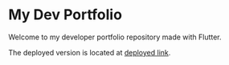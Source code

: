 # My Dev Portfolio

Welcome to my developer portfolio repository made with Flutter.

The deployed version is located at [deployed link](https://cristianpereyradev.github.io/).
